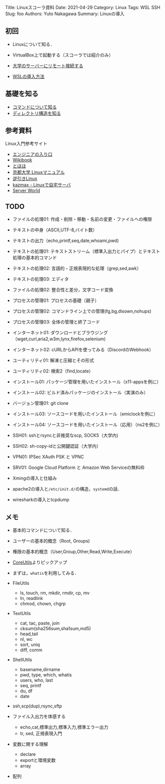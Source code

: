 Title: Linuxスコーラ資料
Date: 2021-04-29
Category: Linux
Tags: WSL SSH
Slug: foo
Authors: Yuto Nakagawa
Summary: Linuxの導入

## 初回

- Linuxについて知る．


- VirtualBox上で起動する（スコーラでは紹介のみ）
- [大学のサーバーにリモート接続する](001_CONNECT_SSH_TO_GATEWAY.md)
- [WSLの導入方法](001_HOW_TO_INSTALL_WSL.md)

## 基礎を知る


- [コマンドについて知る](COMMAND.md)
- [ディレクトリ構造を知る](DIRECTORY.md)

<!--
- [ユーザーやグループについて知る](USER_AND_GROUP.md)
-->

## 参考資料

Linux入門参考サイト

- [エンジニアの入り口](https://eng-entrance.com/category/linux)
- [Wikibook](https://ja.wikibooks.org/wiki/UNIX/Linux%E5%85%A5%E9%96%80)
- [とほほ](http://www.tohoho-web.com/wwwunix.htm)
- [京都大学 Linuxマニュアル](https://web.kudpc.kyoto-u.ac.jp/manual/ja/linux)
- [逆引きLinux](https://linux.just4fun.biz/?%E9%80%86%E5%BC%95%E3%81%8DUNIX%E3%82%B3%E3%83%9E%E3%83%B3%E3%83%89)
- [kazmax - Linuxで自宅サーバ](https://kazmax.zpp.jp/)
- [Server World](https://www.server-world.info/query?os=Ubuntu_18.04)





## TODO


- ファイルの処理01: 作成・削除・移動・名前の変更・ファイルへの権限
- テキストの中身（ASCII,UTF-8,バイト数）
- テキストの出力（echo,printf,seq,date,whoami,pwd)
- テキストの処理01: テキストストリーム（標準入出力とパイプ）とテキスト処理の基本的コマンド
- テキストの処理02: 言語的・正規表現的な処理（grep,sed,awk）
- テキストの処理03: エディタ
- ファイルの処理02: 整合性と差分，文字コード変換

- プロセスの管理01: プロセスの基礎（親子）
- プロセスの管理02: コマンドライン上での管理(fg,bg,disown,nohups)
- プロセスの管理03: 全体の管理と終了コード

- インターネット01: ダウンロードとブラウジング（wget,curl,aria2,w3m,lynx,firefox,selenium)
- インターネット02: cURLからAPIを使ってみる（DiscordのWebhook）
- ユーティリティ01: 解凍と圧縮とその形式
- ユーティリティ02: 検索2（find,locate）

- インストール01: パッケージ管理を用いたインストール（x11-appsを例に）
- インストール02: ビルド済みパッケージのインストール（実演のみ）
- バージョン管理01: git clone
- インストール03: ソースコードを用いたインストール（emiclockを例に）
- インストール04: ソースコードを用いたインストール（応用）（ns2を例に）


- SSH01: sshとrsyncと非推奨なscp, SOCK5（大学内)
- SSH02: sh-copy-idと公開鍵認証（大学内）
- VPN01: IPSec XAuth PSK と VPNC
- SRV01: Google Cloud Platform と Amazon Web Serviceの無料枠



- Xmingの導入と仕組み
- apache2の導入と`/etc/init.d/`の構造，`systemd`の話．
- wiresharkの導入とtcpdump













## メモ

- 基本的コマンドについて知る．
 - ユーザーの基本的概念（Root, Groups)
 - 権限の基本的概念（User,Group,Other,Read,Write,Execute）
 - [CoreUtils](https://ja.wikipedia.org/wiki/GNU_Core_Utilities)よりピックアップ
 - まずは，`whatis`を利用してみる．

- FileUtils
  - ls, touch, rm, mkdir, rmdir, cp, mv
  - ln, readlink
  - chmod, chown, chgrp
- TextUtils
  - cat, tac, paste, join
  - cksum(sha256sum,sha1sum,md5)
  - head,tail
  - nl, wc
  - sort, uniq
  - diff, comm
- ShellUtils
  - basename,dirname
  - pwd, type, which, whatis
  - users, who, last
  - seq, printf
  - du, df
  - date


- ssh,scp(dup),rsync,sftp



- ファイル入出力を体感する
  - echo,cat,標準出力,標準入力,標準エラー出力
  - tr, sed, 正規表現入門


- 変数に関する理解
  - declare
  - exportと環境変数
  - array


- 配列


